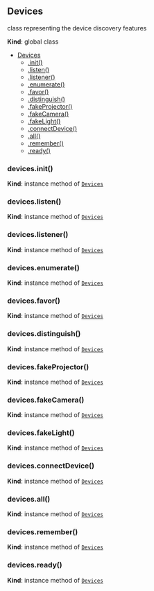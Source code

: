 <a name="Devices"></a>

## Devices
class representing the device discovery features

**Kind**: global class  

* [Devices](#Devices)
    * [.init()](#Devices+init)
    * [.listen()](#Devices+listen)
    * [.listener()](#Devices+listener)
    * [.enumerate()](#Devices+enumerate)
    * [.favor()](#Devices+favor)
    * [.distinguish()](#Devices+distinguish)
    * [.fakeProjector()](#Devices+fakeProjector)
    * [.fakeCamera()](#Devices+fakeCamera)
    * [.fakeLight()](#Devices+fakeLight)
    * [.connectDevice()](#Devices+connectDevice)
    * [.all()](#Devices+all)
    * [.remember()](#Devices+remember)
    * [.ready()](#Devices+ready)

<a name="Devices+init"></a>

### devices.init()
**Kind**: instance method of [<code>Devices</code>](#Devices)  
<a name="Devices+listen"></a>

### devices.listen()
**Kind**: instance method of [<code>Devices</code>](#Devices)  
<a name="Devices+listener"></a>

### devices.listener()
**Kind**: instance method of [<code>Devices</code>](#Devices)  
<a name="Devices+enumerate"></a>

### devices.enumerate()
**Kind**: instance method of [<code>Devices</code>](#Devices)  
<a name="Devices+favor"></a>

### devices.favor()
**Kind**: instance method of [<code>Devices</code>](#Devices)  
<a name="Devices+distinguish"></a>

### devices.distinguish()
**Kind**: instance method of [<code>Devices</code>](#Devices)  
<a name="Devices+fakeProjector"></a>

### devices.fakeProjector()
**Kind**: instance method of [<code>Devices</code>](#Devices)  
<a name="Devices+fakeCamera"></a>

### devices.fakeCamera()
**Kind**: instance method of [<code>Devices</code>](#Devices)  
<a name="Devices+fakeLight"></a>

### devices.fakeLight()
**Kind**: instance method of [<code>Devices</code>](#Devices)  
<a name="Devices+connectDevice"></a>

### devices.connectDevice()
**Kind**: instance method of [<code>Devices</code>](#Devices)  
<a name="Devices+all"></a>

### devices.all()
**Kind**: instance method of [<code>Devices</code>](#Devices)  
<a name="Devices+remember"></a>

### devices.remember()
**Kind**: instance method of [<code>Devices</code>](#Devices)  
<a name="Devices+ready"></a>

### devices.ready()
**Kind**: instance method of [<code>Devices</code>](#Devices)  

